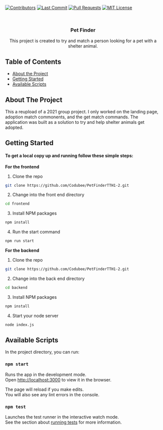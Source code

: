 <!-- PROJECT LOGO -->
[![Contributors][contributors-shield]][contributors-url]
[![Last Commit][last-commit]][commit-url]
[![Pull Requests][pr-shield]][pr-url]
[![MIT License][license-shield]][license-url]

<br />
<div align="center">

  <h3 align="center">Pet Finder</h3>

  <p align="center">
    This project is created to try and match a person looking for a pet
    with a shelter animal.
  </p>
</div>

<!-- TABLE OF CONTENTS -->
## Table of Contents

* [About the Project](#about-the-project)
* [Getting Started](#getting-started)
* [Available Scripts](#available-scripts)


<!-- ABOUT THE PROJECT -->
## About The Project

This a reupload of a 2021 group project. 
I only worked on the landing page, adoption match commonents, and the get match commands. 
The application was built as a solution to try and help shelter animals get adopted.


<!-- GETTING STARTED -->
## Getting Started

#### To get a local copy up and running follow these simple steps:

**For the frontend**

1. Clone the repo
```sh
git clone https://github.com/Codubee/PetFinderTTH1-2.git
```
2. Change into the front end directory
```sh
cd frontend
```
3. Install NPM packages
```sh
npm install
```
4. Run the start command
```sh
npm run start
```

**For the backend**

1. Clone the repo
```sh
git clone https://github.com/Codubee/PetFinderTTH1-2.git
```
2. Change into the back end directory
```sh
cd backend
```
3. Install NPM packages
```sh
npm install
```
4. Start your node server
```sh
node index.js
```

<!-- AVAILABLE SCRIPTS -->
## Available Scripts

In the project directory, you can run:

### `npm start`

Runs the app in the development mode.\
Open [http://localhost:3000](http://localhost:3000) to view it in the browser.

The page will reload if you make edits.\
You will also see any lint errors in the console.

### `npm test`

Launches the test runner in the interactive watch mode.\
See the section about [running tests](https://facebook.github.io/create-react-app/docs/running-tests) for more information.


<!-- MARKDOWN LINKS & IMAGES -->
<!-- https://www.markdownguide.org/basic-syntax/#reference-style-links -->
[contributors-shield]: https://img.shields.io/github/contributors/Codubee/PetFinderTTH1-2?style=for-the-badge

[contributors-url]: https://github.com/Codubee/PetFinderTTH1-2/graphs/contributors


[last-commit]: https://img.shields.io/github/last-commit/Codubee/PetFinderTTH1-2?style=for-the-badge

[commit-url]: https://github.com/Codubee/PetFinderTTH1-2/commits/main


[pr-shield]: https://img.shields.io/github/issues-pr-closed/Codubee/PetFinderTTH1-2?style=for-the-badge

[pr-url]: https://github.com/Codubee/PetFinderTTH1-2/pulls


[issues-url]: https://github.com/Codubee/PetFinderTTH1-2/pulls

[license-shield]: https://img.shields.io/github/license/Codubee/PetFinderTTH1-2?style=for-the-badge

[license-url]: https://github.com/Codubee/PetFinderTTH1-2/blob/main/License.txt
